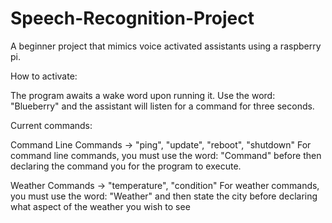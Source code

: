 # Speech-Recognition-Project
A beginner project that mimics voice activated assistants using a raspberry pi.


How to activate:

The program awaits a wake word upon running it. Use the word: "Blueberry" and the assistant will listen for a command for three seconds.


Current commands:

Command Line Commands -> "ping", "update", "reboot", "shutdown"
For command line commands, you must use the word: "Command" before then declaring the command you for the program to execute.

Weather Commands -> "temperature", "condition"
For weather commands, you must use the word: "Weather" and then state the city before declaring what aspect of the weather you wish to see
